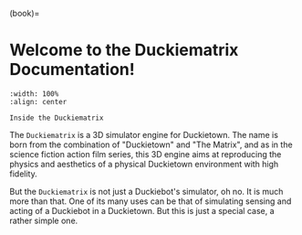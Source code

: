 (book)=
# Welcome to the Duckiematrix Documentation!

```{figure} _images/introduction/duckiematrix.jpg
:width: 100%
:align: center

Inside the Duckiematrix
```

The `Duckiematrix` is a 3D simulator engine for Duckietown.
The name is born from the combination of "Duckietown" and "The Matrix", and as in the
science fiction action film series, this 3D engine aims at reproducing the physics and
aesthetics of a physical Duckietown environment with high fidelity.

But the `Duckiematrix` is not just a Duckiebot's simulator, oh no.
It is much more than that. One of its many uses can be that of simulating sensing and
acting of a Duckiebot in a Duckietown. But this is just a special case, a rather simple
one.
